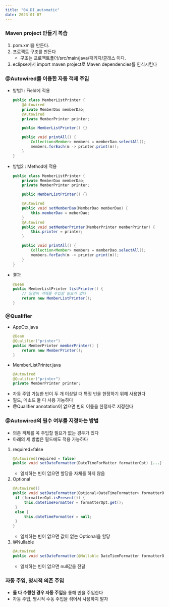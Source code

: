 ```yaml
---
title: "04_DI_automatic"
date: 2023-01-07
---
```


### Maven project 만들기 복습

1. pom.xml을 만든다.
2. 프로젝트 구조를 만든다
   - 구조는 프로젝트폴더/src/main/java/패키지/클래스 이다.
3. eclipse에서 import maven project로 Maven dependencies를 인식시킨다

### @Autowired를 이용한 자동 객체 주입

- 방법1 : Field에 적용

  ```java
  public class MemberListPrinter {
      @Autowired
      private MemberDao memberDao;
      @Autowired
      private MemberPrinter printer;

      public MemberListPrinter() {}

      public void printAll() {
          Collection<Member> members = memberDao.selectAll();
          members.forEach(m -> printer.print(m));
      }
  }
  ```

- 방법2 : Method에 적용

  ```java
  public class MemberListPrinter {
      private MemberDao memberDao;
      private MemberPrinter printer;

      public MemberListPrinter() {}

      @Autowired
      public void setMemberDao(MemberDao memberDao) {
          this.memberDao = meberDao;
      }
      @Autowired
      public void setMemberPrinter(MemberPrinter memberPrinter) {
          this.printer = printer;
      }

      public void printAll() {
          Collection<Member> members = memberDao.selectAll();
          members.forEach(m -> printer.print(m));
      }
  }
  ```

- 결과
  ```java
  @Bean
  public MemberListPrinter listPrinter() {
      // 일일이 객체를 주입할 필요가 없다
      return new MemberListPrinter();
  }
  ```

### @Qualifier

- AppCtx.java
  ```java
  @Bean
  @Qualifier("printer")
  public MemberPrinter memberPrinter() {
      return new MemberPrinter();
  }
  ```
- MemberListPrinter.java
  ```java
  @Autowired
  @Qualifier("printer")
  private MemberPrinter printer;
  ```
- 자동 주입 가능한 빈이 두 개 이상일 때 특정 빈을 한정하기 위해 사용한다
- 필드, 메소드 둘 다 사용 가능하다
- @Qualifier annotation이 없으면 빈의 이름을 한정자로 지정한다

### @Autowired의 필수 여부를 지정하는 방법

- 의존 객체를 꼭 주입할 필요가 없는 경우가 있다
- 아래의 세 방법은 필드에도 적용 가능하다

1. required=false
   ```java
   @Autowired(required = false)
   public void setDateFormatter(DateTimeForMatter formatterOpt) {...}
   ```
   - 일치하는 빈이 없으면 할당을 자체를 하지 않음
2. Optional
   ```java
   @Autowired()
   public void setDateFormatter(Optional<DateTimeFormatter> formatterOpt) {
   	if (formatterOpt.isPresent()) {
   		this.dateTimeFormatter = formatterOpt.get();
   	}
   	else {
   		this.dateTimeFormatter = null;
   	}
   }
   ```
   - 일치하는 빈이 없으면 값이 없는 Optional을 할당
3. @Nullable
   ```java
   @Autowired
   public void setDateFormatter(@Nullable DateTiemFormatter formatterOpt) {...}
   ```
   - 일치하는 빈이 없으면 null값을 전달

### 자동 주입, 명시적 의존 주입

- **둘 다 수행한 경우 자동 주입**을 통해 빈을 주입한다
- 자동 주입, 명시적 수동 주입을 섞어서 사용하지 말자
